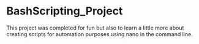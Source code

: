 # BashScripting_Project
This project was completed for fun but also to learn a little more about creating scripts for automation purposes using nano in the command line. 
